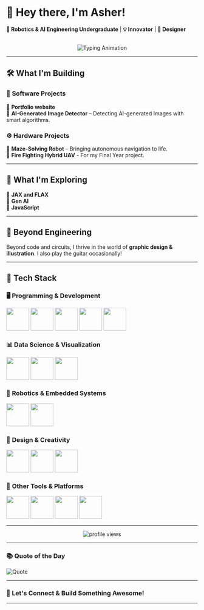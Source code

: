 # 🚀 Hey there, I'm **Asher**!

**🔹 Robotics & AI Engineering Undergraduate** | **💡 Innovator** | **🎨 Designer**  
<br>
<!--![Header](https://source.unsplash.com/1600x400/?technology,robotics) -->

<p align="center">
  <img src="https://readme-typing-svg.demolab.com?font=Fira+Code&size=22&pause=1000&color=F7B93E&center=true&width=500&lines=Welcome+to+my+GitHub!;Robotics+%7C+AI+%7C+Design;" alt="Typing Animation" />
</p>

---

## 🛠️ What I'm Building  

### 🔬 **Software Projects**  
🚀 **Portfolio website**    <br>
🤖 **AI-Generated Image Detector** – Detecting AI-generated Images with smart algorithms.  

### ⚙️ **Hardware Projects**  
🧩 **Maze-Solving Robot** – Bringing autonomous navigation to life.  
🛫 **Fire Fighting Hybrid UAV** - For my Final Year project.

---

## 📖 What I'm Exploring  

📌 **JAX and FLAX** <br>
📌 **Gen AI** <br>
📌 **JavaScript** 

---

## 🎨 Beyond Engineering  

Beyond code and circuits, I thrive in the world of **graphic design & illustration**. I also play the guitar occasionally! 

---

## 🔧 Tech Stack  

### 🖥️ **Programming & Development**  
<p align="left">
  <img src="https://cdn.jsdelivr.net/gh/devicons/devicon/icons/python/python-original.svg" height="60">
  <img src="https://cdn.jsdelivr.net/gh/devicons/devicon/icons/tensorflow/tensorflow-original.svg" height="60">
  <img src="https://cdn.jsdelivr.net/gh/devicons/devicon/icons/flask/flask-original.svg" height="60">
  <img src="https://cdn.jsdelivr.net/gh/devicons/devicon/icons/mysql/mysql-original.svg" height="60">
  <img src="https://cdn.jsdelivr.net/gh/devicons/devicon/icons/electron/electron-original.svg" height="60">
</p>

### 📊 **Data Science & Visualization**  
<p align="left">
  <img src="https://cdn.jsdelivr.net/gh/devicons/devicon/icons/numpy/numpy-original.svg" height="60">
  <img src="https://cdn.jsdelivr.net/gh/devicons/devicon/icons/pandas/pandas-original.svg" height="60">
  <img src="https://cdn.jsdelivr.net/gh/devicons/devicon/icons/opencv/opencv-original.svg" height="60">
</p>

### 🤖 **Robotics & Embedded Systems**  
<p align="left">
  <img src="https://cdn.jsdelivr.net/gh/devicons/devicon/icons/arduino/arduino-original.svg" height="60">
  <img src="https://cdn.jsdelivr.net/gh/devicons/devicon/icons/raspberrypi/raspberrypi-original.svg" height="60">
</p>

### 🎨 **Design & Creativity**  
<p align="left">
  <img src="https://cdn.jsdelivr.net/gh/devicons/devicon/icons/photoshop/photoshop-plain.svg" height="60">
  <img src="https://cdn.jsdelivr.net/gh/devicons/devicon/icons/illustrator/illustrator-plain.svg" height="60">
  <img src="https://cdn.jsdelivr.net/gh/devicons/devicon/icons/figma/figma-original.svg" height="60">
</p>

### 🔧 **Other Tools & Platforms**  
<p align="left">
  <img src="https://cdn.jsdelivr.net/gh/devicons/devicon/icons/unity/unity-original.svg" height="60">
  <img src="https://cdn.jsdelivr.net/gh/devicons/devicon/icons/notion/notion-original.svg" height="60">
  <img src="https://cdn.jsdelivr.net/gh/devicons/devicon/icons/git/git-original.svg" height="60">
  <img src="https://cdn.jsdelivr.net/gh/devicons/devicon/icons/github/github-original.svg" height="60">
</p>

---

<p align="center">
  <img src="https://komarev.com/ghpvc/?username=Awshae&style=for-the-badge&label=👁️+Visitors&color=F97316" alt="profile views"/>
</p>

---

### 📚 **Quote of the Day**  
![Quote](https://quotes-github-readme.vercel.app/api?type=horizontal&theme=radical)  


---


### 🚀 Let's Connect & Build Something Awesome!  

---
